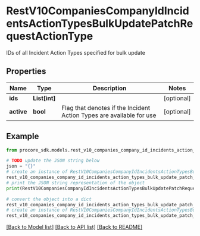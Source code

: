# RestV10CompaniesCompanyIdIncidentsActionTypesBulkUpdatePatchRequestActionType

IDs of all Incident Action Types specified for bulk update

## Properties

Name | Type | Description | Notes
------------ | ------------- | ------------- | -------------
**ids** | **List[int]** |  | [optional] 
**active** | **bool** | Flag that denotes if the Incident Action Types are available for use | [optional] 

## Example

```python
from procore_sdk.models.rest_v10_companies_company_id_incidents_action_types_bulk_update_patch_request_action_type import RestV10CompaniesCompanyIdIncidentsActionTypesBulkUpdatePatchRequestActionType

# TODO update the JSON string below
json = "{}"
# create an instance of RestV10CompaniesCompanyIdIncidentsActionTypesBulkUpdatePatchRequestActionType from a JSON string
rest_v10_companies_company_id_incidents_action_types_bulk_update_patch_request_action_type_instance = RestV10CompaniesCompanyIdIncidentsActionTypesBulkUpdatePatchRequestActionType.from_json(json)
# print the JSON string representation of the object
print(RestV10CompaniesCompanyIdIncidentsActionTypesBulkUpdatePatchRequestActionType.to_json())

# convert the object into a dict
rest_v10_companies_company_id_incidents_action_types_bulk_update_patch_request_action_type_dict = rest_v10_companies_company_id_incidents_action_types_bulk_update_patch_request_action_type_instance.to_dict()
# create an instance of RestV10CompaniesCompanyIdIncidentsActionTypesBulkUpdatePatchRequestActionType from a dict
rest_v10_companies_company_id_incidents_action_types_bulk_update_patch_request_action_type_from_dict = RestV10CompaniesCompanyIdIncidentsActionTypesBulkUpdatePatchRequestActionType.from_dict(rest_v10_companies_company_id_incidents_action_types_bulk_update_patch_request_action_type_dict)
```
[[Back to Model list]](../README.md#documentation-for-models) [[Back to API list]](../README.md#documentation-for-api-endpoints) [[Back to README]](../README.md)


